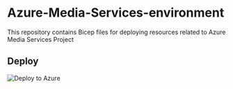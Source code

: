 # Azure-Media-Services-environment
This repository contains Bicep files for deploying resources related to Azure Media Services Project

## Deploy
![[Deploy to Azure](https://aka.ms/deploytoazurebutton)](https://portal.azure.com/#create/Microsoft.Template/uri/https%3A%2F%2Fraw.githubusercontent.com%2FTommaso23%2FAzure-Media-Services-environment%2Fmaster%2Fmain.parameters.json)

